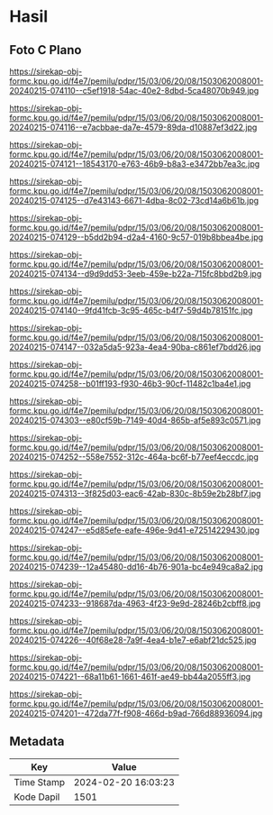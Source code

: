 # Hasil

## Foto C Plano

https://sirekap-obj-formc.kpu.go.id/f4e7/pemilu/pdpr/15/03/06/20/08/1503062008001-20240215-074110--c5ef1918-54ac-40e2-8dbd-5ca48070b949.jpg

https://sirekap-obj-formc.kpu.go.id/f4e7/pemilu/pdpr/15/03/06/20/08/1503062008001-20240215-074116--e7acbbae-da7e-4579-89da-d10887ef3d22.jpg

https://sirekap-obj-formc.kpu.go.id/f4e7/pemilu/pdpr/15/03/06/20/08/1503062008001-20240215-074121--18543170-e763-46b9-b8a3-e3472bb7ea3c.jpg

https://sirekap-obj-formc.kpu.go.id/f4e7/pemilu/pdpr/15/03/06/20/08/1503062008001-20240215-074125--d7e43143-6671-4dba-8c02-73cd14a6b61b.jpg

https://sirekap-obj-formc.kpu.go.id/f4e7/pemilu/pdpr/15/03/06/20/08/1503062008001-20240215-074129--b5dd2b94-d2a4-4160-9c57-019b8bbea4be.jpg

https://sirekap-obj-formc.kpu.go.id/f4e7/pemilu/pdpr/15/03/06/20/08/1503062008001-20240215-074134--d9d9dd53-3eeb-459e-b22a-715fc8bbd2b9.jpg

https://sirekap-obj-formc.kpu.go.id/f4e7/pemilu/pdpr/15/03/06/20/08/1503062008001-20240215-074140--9fd41fcb-3c95-465c-b4f7-59d4b78151fc.jpg

https://sirekap-obj-formc.kpu.go.id/f4e7/pemilu/pdpr/15/03/06/20/08/1503062008001-20240215-074147--032a5da5-923a-4ea4-90ba-c861ef7bdd26.jpg

https://sirekap-obj-formc.kpu.go.id/f4e7/pemilu/pdpr/15/03/06/20/08/1503062008001-20240215-074258--b01ff193-f930-46b3-90cf-11482c1ba4e1.jpg

https://sirekap-obj-formc.kpu.go.id/f4e7/pemilu/pdpr/15/03/06/20/08/1503062008001-20240215-074303--e80cf59b-7149-40d4-865b-af5e893c0571.jpg

https://sirekap-obj-formc.kpu.go.id/f4e7/pemilu/pdpr/15/03/06/20/08/1503062008001-20240215-074252--558e7552-312c-464a-bc6f-b77eef4eccdc.jpg

https://sirekap-obj-formc.kpu.go.id/f4e7/pemilu/pdpr/15/03/06/20/08/1503062008001-20240215-074313--3f825d03-eac6-42ab-830c-8b59e2b28bf7.jpg

https://sirekap-obj-formc.kpu.go.id/f4e7/pemilu/pdpr/15/03/06/20/08/1503062008001-20240215-074247--e5d85efe-eafe-496e-9d41-e72514229430.jpg

https://sirekap-obj-formc.kpu.go.id/f4e7/pemilu/pdpr/15/03/06/20/08/1503062008001-20240215-074239--12a45480-dd16-4b76-901a-bc4e949ca8a2.jpg

https://sirekap-obj-formc.kpu.go.id/f4e7/pemilu/pdpr/15/03/06/20/08/1503062008001-20240215-074233--918687da-4963-4f23-9e9d-28246b2cbff8.jpg

https://sirekap-obj-formc.kpu.go.id/f4e7/pemilu/pdpr/15/03/06/20/08/1503062008001-20240215-074226--40f68e28-7a9f-4ea4-b1e7-e6abf21dc525.jpg

https://sirekap-obj-formc.kpu.go.id/f4e7/pemilu/pdpr/15/03/06/20/08/1503062008001-20240215-074221--68a11b61-1661-461f-ae49-bb44a2055ff3.jpg

https://sirekap-obj-formc.kpu.go.id/f4e7/pemilu/pdpr/15/03/06/20/08/1503062008001-20240215-074201--472da77f-f908-466d-b9ad-766d88936094.jpg


## Metadata

| Key        | Value               |
| ---------- | ------------------- |
| Time Stamp | 2024-02-20 16:03:23 |
| Kode Dapil | 1501                |



